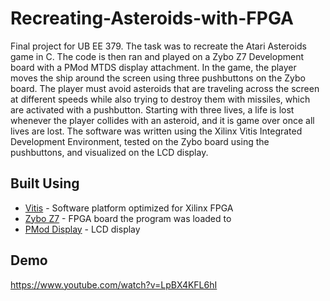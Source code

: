 # Recreating-Asteroids-with-FPGA
Final project for UB EE 379. The task was to recreate the Atari Asteroids game in C. The code is then ran and played on a Zybo Z7 Development board with a PMod MTDS display attachment. In the game, the player moves the ship around the screen using three pushbuttons on the Zybo board. The player must avoid asteroids that are traveling across the screen at different speeds while also trying to destroy them with missiles, which are activated with a pushbutton. Starting with three lives, a life is lost whenever the player collides with an asteroid, and it is game over once all lives are lost. The software was written using the Xilinx Vitis Integrated Development Environment, tested on the Zybo board using the pushbuttons, and visualized on the LCD display.

##  Built Using
* [Vitis](https://www.xilinx.com/products/design-tools/vitis/vitis-platform.html) - Software platform optimized for Xilinx FPGA
* [Zybo Z7](https://digilent.com/shop/zybo-z7-zynq-7000-arm-fpga-soc-development-board/) - FPGA board the program was loaded to
* [PMod Display](https://digilent.com/reference/pmod/pmodmtds/start) - LCD display

## Demo
https://www.youtube.com/watch?v=LpBX4KFL6hI 

